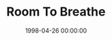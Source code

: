 ---
layout: series
series: "Room To Breathe"
permalink: "/room-to-breathe/"
title: "Room To Breathe"
date: 1998-04-26 00:00:00
endDate: 1998-05-24 00:00:00
description: "Running on empty? Here's how to rebuild your reserves in your life. "
src: "http://s3.amazonaws.com/crossroads-media/images/legacy/content/GenericCrnerSign.jpg"
---